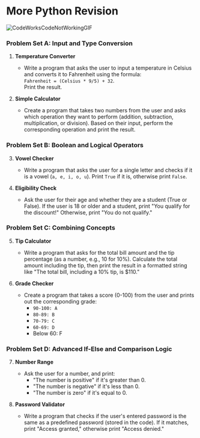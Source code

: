 # More Python Revision

![CodeWorksCodeNotWorkingGIF](https://github.com/user-attachments/assets/6b603f81-efd5-4dad-81fe-b00b7d802833)


### Problem Set A: Input and Type Conversion
1. **Temperature Converter**
    - Write a program that asks the user to input a temperature in Celsius and converts it to Fahrenheit using the formula:  
      `Fahrenheit = (Celsius * 9/5) + 32`.  
      Print the result.

2. **Simple Calculator**
    - Create a program that takes two numbers from the user and asks which operation they want to perform (addition, subtraction, multiplication, or division). Based on their input, perform the corresponding operation and print the result.

### Problem Set B: Boolean and Logical Operators
3. **Vowel Checker**
    - Write a program that asks the user for a single letter and checks if it is a vowel (`a, e, i, o, u`). Print `True` if it is, otherwise print `False`.

4. **Eligibility Check**
    - Ask the user for their age and whether they are a student (True or False). If the user is 18 or older and a student, print "You qualify for the discount!" Otherwise, print "You do not qualify."

### Problem Set C: Combining Concepts
5. **Tip Calculator**
    - Write a program that asks for the total bill amount and the tip percentage (as a number, e.g., 10 for 10%). Calculate the total amount including the tip, then print the result in a formatted string like "The total bill, including a 10% tip, is $110."

6. **Grade Checker**
    - Create a program that takes a score (0-100) from the user and prints out the corresponding grade:
      - `90-100: A`
      - `80-89: B`
      - `70-79: C`
      - `60-69: D`
      - Below 60: F

### Problem Set D: Advanced If-Else and Comparison Logic
7. **Number Range**
    - Ask the user for a number, and print:
      - "The number is positive" if it's greater than 0.
      - "The number is negative" if it's less than 0.
      - "The number is zero" if it's equal to 0.

8. **Password Validator**
    - Write a program that checks if the user's entered password is the same as a predefined password (stored in the code). If it matches, print "Access granted," otherwise print "Access denied."


